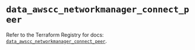 # `data_awscc_networkmanager_connect_peer`

Refer to the Terraform Registry for docs: [`data_awscc_networkmanager_connect_peer`](https://registry.terraform.io/providers/hashicorp/awscc/0.70.0/docs/data-sources/networkmanager_connect_peer).
